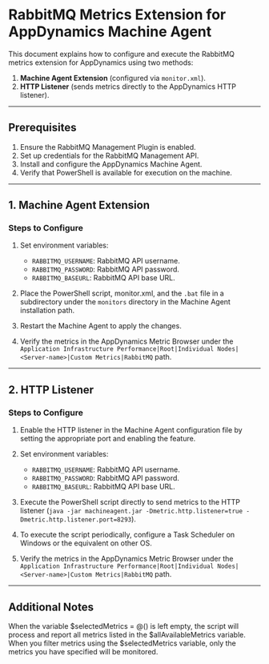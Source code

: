 # RabbitMQ Metrics Extension for AppDynamics Machine Agent

This document explains how to configure and execute the RabbitMQ metrics extension for AppDynamics using two methods:

1. **Machine Agent Extension** (configured via `monitor.xml`).
2. **HTTP Listener** (sends metrics directly to the AppDynamics HTTP listener).

---

## Prerequisites

1. Ensure the RabbitMQ Management Plugin is enabled.
2. Set up credentials for the RabbitMQ Management API.
3. Install and configure the AppDynamics Machine Agent.
4. Verify that PowerShell is available for execution on the machine.

---

## 1. Machine Agent Extension

### Steps to Configure

1. Set environment variables:
   - `RABBITMQ_USERNAME`: RabbitMQ API username.
   - `RABBITMQ_PASSWORD`: RabbitMQ API password.
   - `RABBITMQ_BASEURL`: RabbitMQ API base URL.

2. Place the PowerShell script, monitor.xml, and the `.bat` file in a subdirectory under the `monitors` directory in the Machine Agent installation path.

3. Restart the Machine Agent to apply the changes.

4. Verify the metrics in the AppDynamics Metric Browser under the `Application Infrastructure Performance|Root|Individual Nodes|<Server-name>|Custom Metrics|RabbitMQ` path.

---

## 2. HTTP Listener

### Steps to Configure

1. Enable the HTTP listener in the Machine Agent configuration file by setting the appropriate port and enabling the feature.

2. Set environment variables:
   - `RABBITMQ_USERNAME`: RabbitMQ API username.
   - `RABBITMQ_PASSWORD`: RabbitMQ API password.
   - `RABBITMQ_BASEURL`: RabbitMQ API base URL.

3. Execute the PowerShell script directly to send metrics to the HTTP listener (`java -jar machineagent.jar -Dmetric.http.listener=true -Dmetric.http.listener.port=8293`).

4. To execute the script periodically, configure a Task Scheduler on Windows or the equivalent on other OS.

5. Verify the metrics in the AppDynamics Metric Browser under the `Application Infrastructure Performance|Root|Individual Nodes|<Server-name>|Custom Metrics|RabbitMQ` path.

---

## Additional Notes

When the variable $selectedMetrics = @() is left empty, the script will process and report all metrics listed in the $allAvailableMetrics variable. When you filter metrics using the $selectedMetrics variable, only the metrics you have specified will be monitored.
